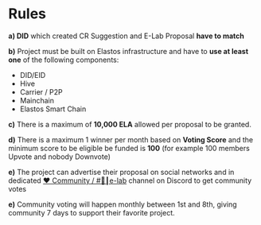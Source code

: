 # Rules

**a) DID** which created CR Suggestion and E-Lab Proposal **have to match**

**b)** Project must be built on Elastos infrastructure and have to **use at least one** of the following components:

* DID/EID
* Hive
* Carrier / P2P
* Mainchain
* Elastos Smart Chain

**c)** There is a maximum of **10,000 ELA** allowed per proposal to be granted.

**d)** There is a maximum 1 winner per month based on **Voting Score** and the minimum score to be eligible be funded is **100** (for example 100 members Upvote and nobody Downvote)

**e)** The project can advertise their proposal on social networks and in dedicated [❤ Community / #🥼┃e-lab](https://discord.gg/pnwm6equkt) channel on Discord to get community votes

**e)** Community voting will happen monthly between 1st and 8th, giving community 7 days to support their favorite project.
